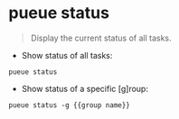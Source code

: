 # pueue status

> Display the current status of all tasks.

- Show status of all tasks:

`pueue status`

- Show status of a specific [g]roup:

`pueue status -g {{group name}}`

